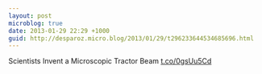 ```yaml
---
layout: post
microblog: true
date: 2013-01-29 22:29 +1000
guid: http://desparoz.micro.blog/2013/01/29/t296233644534685696.html
---
```

Scientists Invent a Microscopic Tractor Beam [t.co/0gsUu5Cd](http://t.co/0gsUu5Cd)
